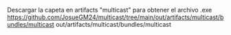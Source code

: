 Descargar la capeta en artifacts "multicast" para obtener el archivo .exe
https://github.com/JosueGM24/multicast/tree/main/out/artifacts/multicast/bundles/multicast
out/artifacts/multicast/bundles/multicast
